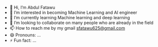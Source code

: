 - 👋 Hi, I’m Abdul Fatawu
- 👀 I’m interested in becoming Machine Learning and AI engineer
- 🌱 I’m currently learning Machine learning and deep learning
- 💞️ I’m looking to collaborate on many people who are already in the field
- 📫 How to reach me by my gmail sfatawu625@gmail.com
- 😄 Pronouns: ...
- ⚡ Fun fact: ...

<!---
AbdulFatawu1122/AbdulFatawu1122 is a ✨ special ✨ repository because its `README.md` (this file) appears on your GitHub profile.
You can click the Preview link to take a look at your changes.
--->
